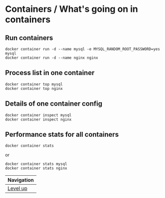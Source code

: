 # Containers / What's going on in containers #

## Run containers ##

    docker container run -d --name mysql -e MYSQL_RANDOM_ROOT_PASSWORD=yes mysql
    docker container run -d --name nginx nginx

## Process list in one container ##

    docker container top mysql
    docker container top nginx

## Details of one container config ##

    docker container inspect mysql
    docker container inspect nginx

## Performance stats for all containers ##

    docker container stats

or

    docker container stats mysql
    docker container stats nginx

| Navigation               |
| ------------------------ |
| [Level up](../README.md) |
